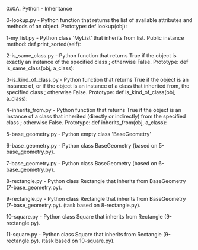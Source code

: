 0x0A. Python - Inheritance

0-lookup.py - Python function that returns the list of available attributes and methods of an object.
Prototype: def lookup(obj):

1-my_list.py - Python class 'MyList' that inherits from list.
Public instance method: def print_sorted(self):

2-is_same_class.py - Python function that returns True if the object is exactly an instance of the specified class ; otherwise False.
Prototype: def is_same_class(obj, a_class):

3-is_kind_of_class.py - Python function that returns True if the object is an instance of, or if the object is an instance of a class that inherited from, the specified class ; otherwise False.
Prototype: def is_kind_of_class(obj, a_class):

4-inherits_from.py - Python function that returns True if the object is an instance of a class that inherited (directly or indirectly) from the specified class ; otherwise False.
Prototype: def inherits_from(obj, a_class):

5-base_geometry.py - Python empty class 'BaseGeometry'

6-base_geometry.py - Python class BaseGeometry (based on 5-base_geometry.py).

7-base_geometry.py - Python class BaseGeometry (based on 6-base_geometry.py).

8-rectangle.py - Python class Rectangle that inherits from BaseGeometry (7-base_geometry.py).

9-rectangle.py - Python class Rectangle that inherits from BaseGeometry (7-base_geometry.py). (task based on 8-rectangle.py).

10-square.py - Python class Square that inherits from Rectangle (9-rectangle.py).

11-square.py - Python class Square that inherits from Rectangle (9-rectangle.py). (task based on 10-square.py).

